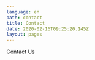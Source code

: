```yaml
---
language: en
path: contact
title: Contact
date: 2020-02-16T09:25:20.145Z
layout: pages
---
```

Contact Us
